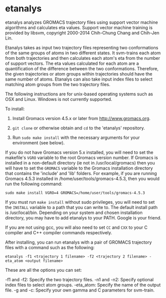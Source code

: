 # etanalys
etanalys analyzes GROMACS trajectory files using support vector machine algorithms and calculates eta values.
Support vector machine training is provided by libsvm, copyright 2000-2014 Chih-Chung Chang and Chih-Jen Lin.

Etanalys takes as input two trajectory files representing two conformations of the same groups of atoms in two different states. It svm-trains each atom from both trajectories and then calculates each atom's eta from the number of support vectors. The eta values calculated for each atom are a quantification of the difference between the two conformations. Therefore, the given trajectories or atom groups within trajectories should have the same number of atoms. Etanalys can also take input index files to select matching atom groups from the two trajectory files.

The following instructions are for unix-based operating systems such as OSX and Linux. Windows is not currently supported.

To install:

1. Install Gromacs version 4.5.x or later from http://www.gromacs.org.

3. `git clone` or otherwise obtain and `cd` to the 'etanalys' repository.

3. Run `sudo make install` with the necessary arguments for your environment (see below).

If you do not have Gromacs version 5.x installed, you will need to set the makefile's `VGRO` variable to the root Gromacs version number. If Gromacs is installed in a non-default directory (ie not in /usr/local/gromacs) then you will have to set the `GROMACS` variable to the Gromacs installation directory that contains the 'include' and 'lib' folders. For example, if you are running Gromacs 4.5.3 installed in /home/user/tools/gromacs-4.5.3, then you would run the following command:

`sudo make install VGRO=4 GROMACS=/home/user/tools/gromacs-4.5.3`

If you must run `make install` without sudo privileges, you will need to set the `INSTALL` variable to a path that you can write to. The default install path is /usr/local/bin. Depending on your system and chosen installation directory, you may have to add etanalys to your PATH. Google is your friend.

If you are not using gcc, you will also need to set `CC` and `CXX` to your C compiler and C++ compiler commands respectively.

After installing, you can run etanalys with a pair of GROMACS trajectory files with a command such as the following:

`etanalys -f1 <trajectory 1 filename> -f2 <trajectory 2 filename> -eta_atom <output filename>`

These are all the options you can set:

-f1 and -f2: Specify the two trajectory files.
-n1 and -n2: Specify optional index files to select atom groups.
-eta_atom: Specify the name of the output file.
-g and -c: Specify your own gamma and C parameters for svm-train.

